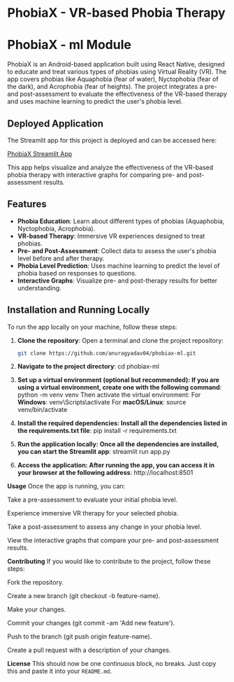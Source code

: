 # PhobiaX - VR-based Phobia Therapy

# PhobiaX - ml Module

PhobiaX is an Android-based application built using React Native, designed to educate and treat various types of phobias using Virtual Reality (VR). The app covers phobias like Aquaphobia (fear of water), Nyctophobia (fear of the dark), and Acrophobia (fear of heights). The project integrates a pre- and post-assessment to evaluate the effectiveness of the VR-based therapy and uses machine learning to predict the user's phobia level.

## Deployed Application

The Streamlit app for this project is deployed and can be accessed here:

[PhobiaX Streamlit App](https://phobiax-ml-1234.streamlit.app/)

This app helps visualize and analyze the effectiveness of the VR-based phobia therapy with interactive graphs for comparing pre- and post-assessment results.

## Features

- **Phobia Education**: Learn about different types of phobias (Aquaphobia, Nyctophobia, Acrophobia).
- **VR-based Therapy**: Immersive VR experiences designed to treat phobias.
- **Pre- and Post-Assessment**: Collect data to assess the user's phobia level before and after therapy.
- **Phobia Level Prediction**: Uses machine learning to predict the level of phobia based on responses to questions.
- **Interactive Graphs**: Visualize pre- and post-therapy results for better understanding.

## Installation and Running Locally

To run the app locally on your machine, follow these steps:

1. **Clone the repository**:
   Open a terminal and clone the project repository:
   ```bash
   git clone https://github.com/anuragyadav04/phobiax-ml.git
2. **Navigate to the project directory**:
cd phobiax-ml

3. **Set up a virtual environment (optional but recommended): If you are using a virtual environment, create one with the following command**:
python -m venv venv
Then activate the virtual environment:
For **Windows**:
venv\Scripts\activate
For **macOS/Linux**:
source venv/bin/activate

4. **Install the required dependencies: Install all the dependencies listed in the requirements.txt file**:
pip install -r requirements.txt

5. **Run the application locally: Once all the dependencies are installed, you can start the Streamlit app**:
streamlit run app.py

6. **Access the application: After running the app, you can access it in your browser at the following address**:
http://localhost:8501

**Usage**
Once the app is running, you can:

Take a pre-assessment to evaluate your initial phobia level.

Experience immersive VR therapy for your selected phobia.

Take a post-assessment to assess any change in your phobia level.

View the interactive graphs that compare your pre- and post-assessment results.

**Contributing**
If you would like to contribute to the project, follow these steps:

Fork the repository.

Create a new branch (git checkout -b feature-name).

Make your changes.

Commit your changes (git commit -am 'Add new feature').

Push to the branch (git push origin feature-name).

Create a pull request with a description of your changes.

**License**
This should now be one continuous block, no breaks. Just copy this and paste it into your `README.md`.

